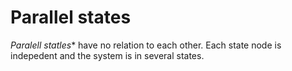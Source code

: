 # Parallel states

*Paralell statles** have no relation to each other. Each state node is indepedent and the system is in several states. 